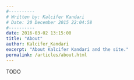 ```yaml
---
#----------
# Written by: Kalcifer Kandari
# Date: 20 December 2015 22:04:58
#----------
date: 2016-03-02 13:15:00
title: "About"
author: Kalcifer_Kandari
excerpt: "About Kalcifer Kandari and the site."
permalink: /articles/about.html
---
```


TODO